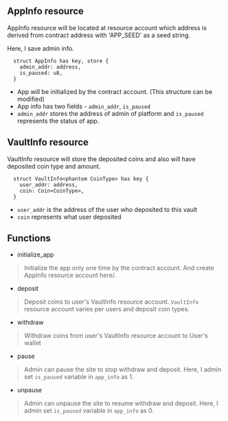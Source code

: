 ## AppInfo resource
AppInfo resource will be located at resource account which address is derived from contract address with 'APP_SEED' as a seed string.

Here, I save admin info.
```
  struct AppInfo has key, store {
    admin_addr: address,
    is_paused: u8,
  }
```

- App will be initialized by the contract account. (This structure can be modified)
- App info has two fields - `admin_addr`, `is_paused`
- `admin_addr` stores the address of admin of platform and `is_paused` represents the status of app.

## VaultInfo resource
VaultInfo resource will store the deposited coins and also will have deposited coin type and amount.

```
  struct VaultInfo<phantom CoinType> has key {
    user_addr: address,
    coin: Coin<CoinType>,
  }
```
- `user_addr` is the address of the user who deposited to this vault
- `coin` represents what user deposited

## Functions
- initialize_app
> Initialize the app only one time by the contract account.
And create AppInfo resource account here/.
- deposit
> Deposit coins to user's VaultInfo resource account.
`VaultInfo` resource account varies per users and deposit coin types.
- withdraw
> Withdraw coins from user's VaultInfo resource account to User's wallet
- pause
> Admin can pause the site to stop withdraw and deposit.
Here, I admin set `is_paused` variable in `app_info` as 1.
- unpause
> Admin can unpause the site to resume withdraw and deposit.
Here, I admin set `is_paused` variable in `app_info` as 0.